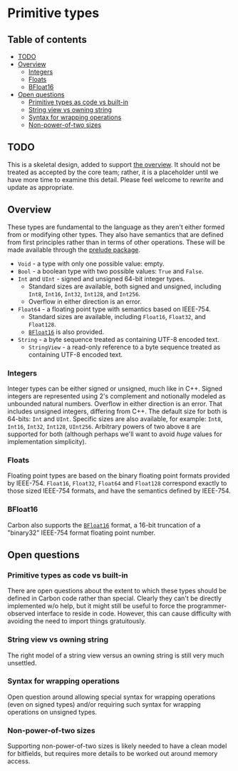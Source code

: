 # Primitive types

<!--
Part of the Carbon Language project, under the Apache License v2.0 with LLVM
Exceptions. See /LICENSE for license information.
SPDX-License-Identifier: Apache-2.0 WITH LLVM-exception
-->

<!-- toc -->

## Table of contents

-   [TODO](#todo)
-   [Overview](#overview)
    -   [Integers](#integers)
    -   [Floats](#floats)
    -   [BFloat16](#bfloat16)
-   [Open questions](#open-questions)
    -   [Primitive types as code vs built-in](#primitive-types-as-code-vs-built-in)
    -   [String view vs owning string](#string-view-vs-owning-string)
    -   [Syntax for wrapping operations](#syntax-for-wrapping-operations)
    -   [Non-power-of-two sizes](#non-power-of-two-sizes)

<!-- tocstop -->

## TODO

This is a skeletal design, added to support [the overview](README.md). It should
not be treated as accepted by the core team; rather, it is a placeholder until
we have more time to examine this detail. Please feel welcome to rewrite and
update as appropriate.

## Overview

These types are fundamental to the language as they aren't either formed from or
modifying other types. They also have semantics that are defined from first
principles rather than in terms of other operations. These will be made
available through the [prelude package](README.md#name-lookup-for-common-types).

-   `Void` - a type with only one possible value: empty.
-   `Bool` - a boolean type with two possible values: `True` and `False`.
-   `Int` and `UInt` - signed and unsigned 64-bit integer types.
    -   Standard sizes are available, both signed and unsigned, including
        `Int8`, `Int16`, `Int32`, `Int128`, and `Int256`.
    -   Overflow in either direction is an error.
-   `Float64` - a floating point type with semantics based on IEEE-754.
    -   Standard sizes are available, including `Float16`, `Float32`, and
        `Float128`.
    -   [`BFloat16`](primitive_types.md#bfloat16) is also provided.
-   `String` - a byte sequence treated as containing UTF-8 encoded text.
    -   `StringView` - a read-only reference to a byte sequence treated as
        containing UTF-8 encoded text.

### Integers

Integer types can be either signed or unsigned, much like in C++. Signed
integers are represented using 2's complement and notionally modeled as
unbounded natural numbers. Overflow in either direction is an error. That
includes unsigned integers, differing from C++. The default size for both is
64-bits: `Int` and `UInt`. Specific sizes are also available, for example:
`Int8`, `Int16`, `Int32`, `Int128`, `UInt256`. Arbitrary powers of two above `8`
are supported for both (although perhaps we'll want to avoid _huge_ values for
implementation simplicity).

### Floats

Floating point types are based on the binary floating point formats provided by
IEEE-754. `Float16`, `Float32`, `Float64` and `Float128` correspond exactly to
those sized IEEE-754 formats, and have the semantics defined by IEEE-754.

### BFloat16

Carbon also supports the
[`BFloat16`](https://en.wikipedia.org/wiki/Bfloat16_floating-point_format)
format, a 16-bit truncation of a "binary32" IEEE-754 format floating point
number.

## Open questions

### Primitive types as code vs built-in

There are open questions about the extent to which these types should be defined
in Carbon code rather than special. Clearly they can't be directly implemented
w/o help, but it might still be useful to force the programmer-observed
interface to reside in code. However, this can cause difficulty with avoiding
the need to import things gratuitously.

### String view vs owning string

The right model of a string view versus an owning string is still very much
unsettled.

### Syntax for wrapping operations

Open question around allowing special syntax for wrapping operations (even on
signed types) and/or requiring such syntax for wrapping operations on unsigned
types.

### Non-power-of-two sizes

Supporting non-power-of-two sizes is likely needed to have a clean model for
bitfields, but requires more details to be worked out around memory access.
